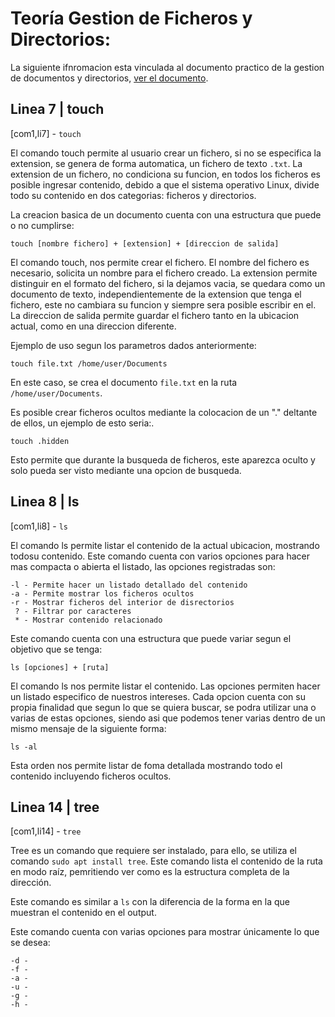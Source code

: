 # Teoría Gestion de Ficheros y Directorios:

La siguiente ifnromacion esta vinculada al documento practico de la gestion de documentos y directorios, [ver el documento](/document_gestion/commands.md).

## Linea 7 | touch
[com1,li7] - `touch`

El comando touch permite al usuario crear un fichero, si no se especifica la extension, se genera de forma automatica, un fichero de texto `.txt`.
La extension de un fichero, no condiciona su funcion, en todos los ficheros es posible ingresar contenido, debido a que el sistema operativo Linux, divide todo su contenido en dos categorias: ficheros y directorios.

La creacion basica de un documento cuenta con una estructura que puede o no cumplirse:

```
touch [nombre fichero] + [extension] + [direccion de salida]
```

El comando touch, nos permite crear el fichero.
El nombre del fichero es necesario, solicita un nombre para el fichero creado.
La extension permite distinguir en el formato del fichero, si la dejamos vacia, se quedara como un documento de texto, independientemente de la extension que tenga el fichero, este no cambiara su funcion y siempre sera posible escribir en el.
La direccion de salida permite guardar el fichero tanto en la ubicacion actual, como en una direccion diferente.

Ejemplo de uso segun los parametros dados anteriormente:

```
touch file.txt /home/user/Documents
```

En este caso, se crea el documento `file.txt` en la ruta `/home/user/Documents`.

Es posible crear ficheros ocultos mediante la colocacion de un "." deltante de ellos, un ejemplo de esto seria:.

```
touch .hidden
```

Esto permite que durante la busqueda de ficheros, este aparezca oculto y solo pueda ser visto mediante una opcion de busqueda.

## Linea 8 | ls
[com1,li8] - `ls`

El comando ls permite listar el contenido de la actual ubicacion, mostrando todosu contenido.
Este comando cuenta con varios opciones para hacer mas compacta o abierta el listado, las opciones registradas son:

```
-l - Permite hacer un listado detallado del contenido
-a - Permite mostrar los ficheros ocultos
-r - Mostrar ficheros del interior de disrectorios
 ? - Filtrar por caracteres
 * - Mostrar contenido relacionado
```

Este comando cuenta con una estructura que puede variar segun el objetivo que se tenga:

```
ls [opciones] + [ruta]
```

El comando ls nos permite listar el contenido.
Las opciones permiten hacer un listado especifico de nuestros intereses.
Cada opcion cuenta con su propia finalidad que segun lo que se quiera buscar, se podra utilizar una o varias de estas opciones, siendo asi que podemos tener varias dentro de un mismo mensaje de la siguiente forma:

```
ls -al
```
Esta orden nos permite listar de foma detallada mostrando todo el contenido incluyendo ficheros ocultos.

## Linea 14 | tree
[com1,li14] - `tree`

Tree es un comando que requiere ser instalado, para ello, se utiliza el comando `sudo apt install tree`.
Este comando lista el contenido de la ruta en modo raíz, pemritiendo ver como es la estructura completa de la dirección.

Este comando es similar a `ls` con la diferencia de la forma en la que muestran el contenido en el output.

Este comando cuenta con varias opciones para mostrar únicamente lo que se desea:

```
-d -
-f -
-a -
-u -
-g -
-h -
```


<!--## En espera

tar
│   ├── -cvf                §; Integracion completa dentro del fichero tar                                                      §; tar -cvf
│   ├── -tvf                §; Mostrar contenido comprimdo dentro de fichero tar                                                §; tar -twf
│   └── -xvf                §; Extraccion de contenido comprimido de fichero tar                                                §; tar -xvf
-->